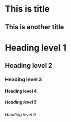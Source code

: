 # This is title

## This is another title



# Heading level 1
## Heading level 2

### Heading level 3


#### Heading level 4



##### Heading level 5


###### Heading level 6

